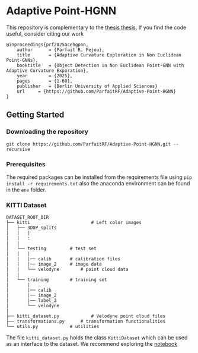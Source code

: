 # Adaptive Point-HGNN

This repository is complementary to the [thesis thesis](thesis/main.pdf). If you find the code useful, consider citing our work

```plaintext
@inproceedings{prf2025acehgpnn,
    author    	= {Parfait R. Fejou},
    title     	= {Adaptive Curvature Exploration in Non Euclidean Point-GNNs},
    booktitle 	= {Object Detection in Non Euclidean Point-GNN with Adaptive Curvature Exporation},
    year      	= {2025},
    pages     	= {1-60},
    publisher 	= {Berlin University of Applied Sciences}
    url 	= {https://github.com/ParfaitRF/Adaptive-Point-HGNN}
}
```

## Getting Started

### Downloading the repository

```plaintext
git clone https://github.com/ParfaitRF/Adaptive-Point-HGNN.git --recursive
```

### Prerequisites

The required packages can be installed from the requirements file using `pip install -r requirements.txt` also the anaconda environment can be found in the `env` folder.

### KITTI Dataset

```plaintext
DATASET_ROOT_DIR
├── kitti                    	# Left color images
│   ├── 3DOP_splits
|   |   |
|   |   :
|   |
│   └── testing 		# test set
|   |   |
|   |   |── calib		# calibration files
|   |   |── image_2		# image data
|   |   └── velodyne		# point cloud data
|   |
|   └── training		# training set
|       |
|       |── calib
|       |── image_2
|       |── label_2
|       └── velodyne
|
├── kitti_dataset.py         	# Velodyne point cloud files
├── transformations.py		# transformation functionalities
└── utils.py			# utilities
```

The file `kitti_dataset.py` holds the class `KittiDataset` which can be used as an interface to the dataset. We recommend exploring the [notebook](notebook.ipynb)
